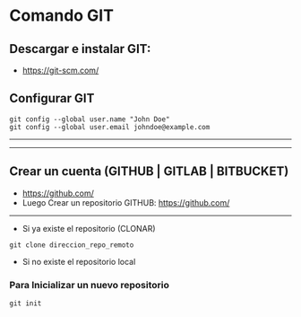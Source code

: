 # Comando GIT
## Descargar e instalar GIT:
- https://git-scm.com/

## Configurar GIT
```
git config --global user.name "John Doe"
git config --global user.email johndoe@example.com
```
------
-----
## Crear un cuenta (GITHUB  |  GITLAB  |  BITBUCKET)
- https://github.com/
- Luego Crear un repositorio GITHUB: https://github.com/
----
- Si ya existe el repositorio (CLONAR)
```
git clone direccion_repo_remoto
```
- Si no existe el repositorio local
### Para Inicializar un nuevo repositorio
```
git init 
```



